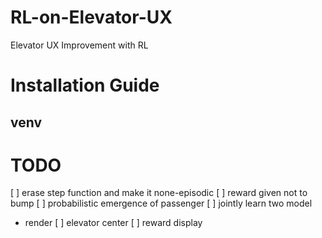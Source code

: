 # RL-on-Elevator-UX
Elevator UX Improvement with RL

# Installation Guide
## venv


# TODO
[ ] erase step function and make it none-episodic
[ ] reward given not to bump 
[ ] probabilistic emergence of passenger
[ ] jointly learn two model

- render 
[ ] elevator center
[ ] reward display
